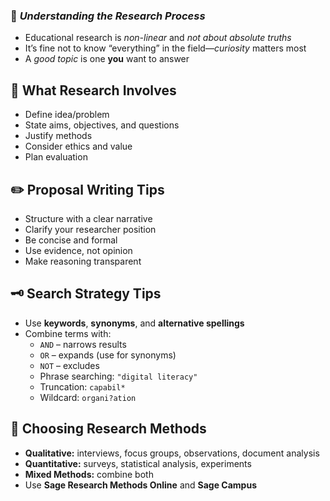 ### 🔹 _Understanding the Research Process_

- Educational research is _non-linear_ and _not about absolute truths_
- It’s fine not to know “everything” in the field—_curiosity_ matters most
- A _good topic_ is one **you** want to answer

## 🧩 **What Research Involves**

- Define idea/problem
- State aims, objectives, and questions
- Justify methods
- Consider ethics and value
- Plan evaluation

## ✏️ **Proposal Writing Tips**

- Structure with a clear narrative
- Clarify your researcher position
- Be concise and formal
- Use evidence, not opinion
- Make reasoning transparent

## 🗝️ **Search Strategy Tips**

- Use **keywords**, **synonyms**, and **alternative spellings**
- Combine terms with:
    - `AND` – narrows results
    - `OR` – expands (use for synonyms)
    - `NOT` – excludes
    - Phrase searching: `"digital literacy"`
    - Truncation: `capabil*`
    - Wildcard: `organi?ation`

## 🧪 **Choosing Research Methods**

- **Qualitative:** interviews, focus groups, observations, document analysis
- **Quantitative:** surveys, statistical analysis, experiments
- **Mixed Methods:** combine both
- Use **Sage Research Methods Online** and **Sage Campus**
